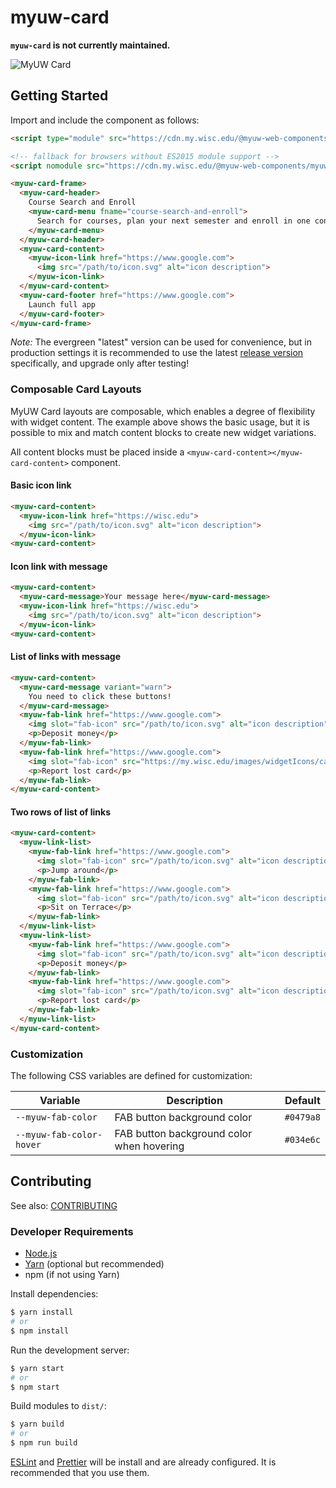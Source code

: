 # myuw-card

**`myuw-card` is not currently maintained.**

![MyUW Card](myuw-card.png)

## Getting Started

Import and include the component as follows:

```html
<script type="module" src="https://cdn.my.wisc.edu/@myuw-web-components/myuw-card@latest/myuw-card.min.mjs"></script>

<!-- fallback for browsers without ES2015 module support -->
<script nomodule src="https://cdn.my.wisc.edu/@myuw-web-components/myuw-card@latest/myuw-card.min.js"></script>

<myuw-card-frame>
  <myuw-card-header>
    Course Search and Enroll
    <myuw-card-menu fname="course-search-and-enroll">
      Search for courses, plan your next semester and enroll in one convenient, easy-to-use app.
    </myuw-card-menu>
  </myuw-card-header>
  <myuw-card-content>
    <myuw-icon-link href="https://www.google.com">
      <img src="/path/to/icon.svg" alt="icon description">
    </myuw-icon-link>
  </myuw-card-content>
  <myuw-card-footer href="https://www.google.com">
    Launch full app
  </myuw-card-footer>
</myuw-card-frame>
```

_Note:_ The evergreen "latest" version can be used for convenience, but in production settings it is
recommended to use the latest [release version](https://github.com/myuw-web-components/myuw-card/releases)
specifically, and upgrade only after testing!

### Composable Card Layouts

MyUW Card layouts are composable, which enables a degree of flexibility with widget content. The example
above shows the basic usage, but it is possible to mix and match content blocks to create new widget
variations.

All content blocks must be placed inside a `<myuw-card-content></myuw-card-content>` component.

#### Basic icon link

```html
<myuw-card-content>
  <myuw-icon-link href="https://wisc.edu">
    <img src="/path/to/icon.svg" alt="icon description">
  </myuw-icon-link>
<myuw-card-content>
```

#### Icon link with message

```html
<myuw-card-content>
  <myuw-card-message>Your message here</myuw-card-message>
  <myuw-icon-link href="https://wisc.edu">
    <img src="/path/to/icon.svg" alt="icon description">
  </myuw-icon-link>
<myuw-card-content>
```

#### List of links with message

```html
<myuw-card-content>
  <myuw-card-message variant="warn">
    You need to click these buttons!
  </myuw-card-message>
  <myuw-fab-link href="https://www.google.com">
    <img slot="fab-icon" src="/path/to/icon.svg" alt="icon description">
    <p>Deposit money</p>
  </myuw-fab-link>
  <myuw-fab-link href="https://www.google.com">
    <img slot="fab-icon" src="https://my.wisc.edu/images/widgetIcons/canvas-logo.svg">
    <p>Report lost card</p>
  </myuw-fab-link>
</myuw-card-content>
```

#### Two rows of list of links

```html
<myuw-card-content>
  <myuw-link-list>
    <myuw-fab-link href="https://www.google.com">
      <img slot="fab-icon" src="/path/to/icon.svg" alt="icon description">
      <p>Jump around</p>
    </myuw-fab-link>
    <myuw-fab-link href="https://www.google.com">
      <img slot="fab-icon" src="/path/to/icon.svg" alt="icon description">
      <p>Sit on Terrace</p>
    </myuw-fab-link>
  </myuw-link-list>
  <myuw-link-list>
    <myuw-fab-link href="https://www.google.com">
      <img slot="fab-icon" src="/path/to/icon.svg" alt="icon description">
      <p>Deposit money</p>
    </myuw-fab-link>
    <myuw-fab-link href="https://www.google.com">
      <img slot="fab-icon" src="/path/to/icon.svg" alt="icon description">
      <p>Report lost card</p>
    </myuw-fab-link>
  </myuw-link-list>
</myuw-card-content>
```

### Customization

The following CSS variables are defined for customization:

| Variable               | Description                             | Default |
|------------------------|-----------------------------------------|---------|
|`--myuw-fab-color`      |FAB button background color              |`#0479a8`|
|`--myuw-fab-color-hover`|FAB button background color when hovering|`#034e6c`|

## Contributing

See also: [CONTRIBUTING](contributing.md)

### Developer Requirements

* [Node.js](https://nodejs.org/en/)
* [Yarn](https://yarnpkg.com/lang/en/) (optional but recommended)
* npm (if not using Yarn)

Install dependencies:

```sh
$ yarn install
# or
$ npm install
```

Run the development server:

```sh
$ yarn start
# or
$ npm start
```

Build modules to `dist/`:

```sh
$ yarn build
# or
$ npm run build
```

[ESLint](https://eslint.org/) and [Prettier](https://prettier.io/) will be install
and are already configured. It is recommended that you use them.
